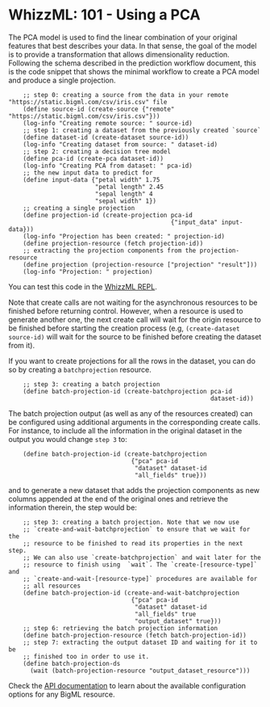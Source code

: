 # WhizzML: 101 - Using a PCA

The PCA model is used to find the linear combination of your original
features that best describes your data. In that sense, the goal of the model
is to provide a transformation that allows dimensionality reduction.
Following the schema described in the prediction workflow
document, this is the code snippet that shows the minimal workflow to
create a PCA model and produce a single projection.

```
    ;; step 0: creating a source from the data in your remote "https://static.bigml.com/csv/iris.csv" file
    (define source-id (create-source {"remote" "https://static.bigml.com/csv/iris.csv"}))
    (log-info "Creating remote source: " source-id)
    ;; step 1: creating a dataset from the previously created `source`
    (define dataset-id (create-dataset source-id))
    (log-info "Creating dataset from source: " dataset-id)
    ;; step 2: creating a decision tree model
    (define pca-id (create-pca dataset-id))
    (log-info "Creating PCA from dataset: " pca-id)
    ;; the new input data to predict for
    (define input-data {"petal width" 1.75
                        "petal length" 2.45
                        "sepal length" 4
                        "sepal width" 1})
    ;; creating a single projection
    (define projection-id (create-projection pca-id
                                             {"input_data" input-data}))
    (log-info "Projection has been created: " projection-id)
    (define projection-resource (fetch projection-id))
    ;; extracting the projection components from the projection-resource
    (define projection (projection-resource ["projection" "result"]))
    (log-info "Projection: " projection)
```

You can test this code in the [WhizzML REPL](https://bigml.com/labs/repl/).

Note that create calls are not waiting for the asynchronous resources to be
finished before returning control. However, when a resource is used to generate
another one, the next create call will wait for the origin resource to be
finished before starting the creation process (e.g, `(create-dataset source-id)`
will wait for the source to be finished before creating the dataset from it).

If you want to create projections for all the rows in the dataset, you can do
so by creating a `batchprojection` resource.

```
    ;; step 3: creating a batch projection
    (define batch-projection-id (create-batchprojection pca-id
                                                        dataset-id))
```

The batch projection output (as well as any of the resources created)
can be configured using additional arguments in the corresponding create calls.
For instance, to include all the information in the original dataset in the
output you would change `step 3` to:

```
    (define batch-projection-id (create-batchprojection
                                  {"pca" pca-id
                                   "dataset" dataset-id
                                   "all_fields" true}))
```

and to generate a new dataset that adds the projection components as new
columns appended at the end of the original ones and retrieve the information
therein, the step would be:

```
    ;; step 3: creating a batch projection. Note that we now use
    ;; `create-and-wait-batchprojection` to ensure that we wait for the
    ;; resource to be finished to read its properties in the next step.
    ;; We can also use `create-batchprojection` and wait later for the
    ;; resource to finish using  `wait`. The `create-[resource-type]` and
    ;; `create-and-wait-[resource-type]` procedures are available for
    ;; all resources
    (define batch-projection-id (create-and-wait-batchprojection
                                  {"pca" pca-id
                                   "dataset" dataset-id
                                   "all_fields" true
                                   "output_dataset" true}))
    ;; step 6: retrieving the batch projection information
    (define batch-projection-resource (fetch batch-projection-id))
    ;; step 7: extracting the output dataset ID and waiting for it to be
    ;; finished too in order to use it.
    (define batch-projection-ds
      (wait (batch-projection-resource "output_dataset_resource")))
```

Check the [API documentation](https://bigml.com/api/) to learn about the
available configuration options for any BigML resource.
